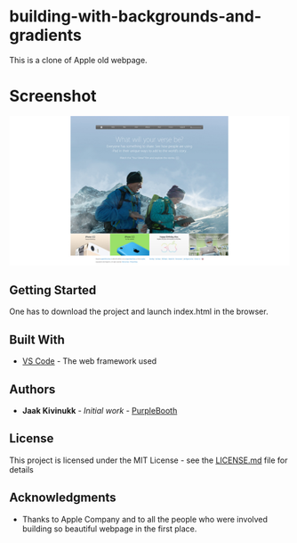 # building-with-backgrounds-and-gradients

This is a clone of Apple old webpage.

# Screenshot

![Screenshot of the webpage](https://github.com/Jaakal/building-with-backgrounds-and-gradients/blob/apple/screenshot.jpg)

## Getting Started

One has to download the project and launch index.html in the browser.

## Built With

* [VS Code](https://code.visualstudio.com/) - The web framework used

## Authors

* **Jaak Kivinukk** - *Initial work* - [PurpleBooth](https://github.com/Jaakal)

## License

This project is licensed under the MIT License - see the [LICENSE.md](LICENSE.md) file for details

## Acknowledgments

* Thanks to Apple Company and to all the people who were involved building so beautiful webpage in the first place.
